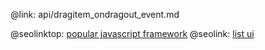@link: api/dragitem_ondragout_event.md

@seolinktop: [popular javascript framework](https://webix.com)
@seolink: [list ui](https://webix.com/widget/list/)
